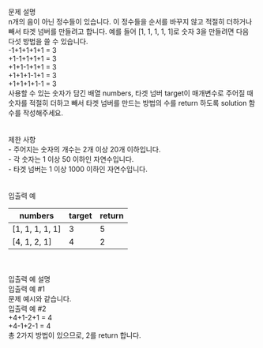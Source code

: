 <div class='title'>문제 설명</div>
<div class='textBox'>n개의 음이 아닌 정수들이 있습니다. 이 정수들을 순서를 바꾸지 않고 적절히 더하거나 빼서 타겟 넘버를 만들려고 합니다. 예를 들어 [1, 1, 1, 1, 1]로 숫자 3을 만들려면 다음 다섯 방법을 쓸 수 있습니다.</div>
<div class='codeBox'>-1+1+1+1+1 = 3</br>
+1-1+1+1+1 = 3</br>
+1+1-1+1+1 = 3</br>
+1+1+1-1+1 = 3</br>
+1+1+1+1-1 = 3</div>
<div class='textBox'>사용할 수 있는 숫자가 담긴 배열 numbers, 타겟 넘버 target이 매개변수로 주어질 때 숫자를 적절히 더하고 빼서 타겟 넘버를 만드는 방법의 수를 return 하도록 solution 함수를 작성해주세요.</div>
</br>
<div class='line'></div>
</br>
<div class='title'>제한 사항</div>
<div class='restriction'>- 주어지는 숫자의 개수는 2개 이상 20개 이하입니다.</div>
<div class='restriction'>- 각 숫자는 1 이상 50 이하인 자연수입니다.</div>
<div class='restriction'>- 타겟 넘버는 1 이상 1000 이하인 자연수입니다.</div>
</br>
<div class='line'></div>
</br>
<div class='title'>입출력 예</div>
<table class='table'>
<thead>
<tr>
<th>numbers</th>
<th>target</th>
<th>return</th>
</tr>
</thead>
<tbody>
<tr>
<td>[1, 1, 1, 1, 1]</td>
<td>3</td>
<td>5</td>
</tr>
<tr>
<td>[4, 1, 2, 1]</td>
<td>4</td>
<td>2</td>
</tr>
</tbody>
</table>
</br>
<div class='line'></div>
</br>
<div class='title'>입출력 예 설명</div>
<div class='example'>입출력 예 #1</div>
<div class='description'>문제 예시와 같습니다.</div>
<div class='example'>입출력 예 #2</div>
<div class='codeBox'>+4+1-2+1 = 4</br>
+4-1+2-1 = 4</div>
<div class='description'>총 2가지 방법이 있으므로, 2를 return 합니다.</div>
